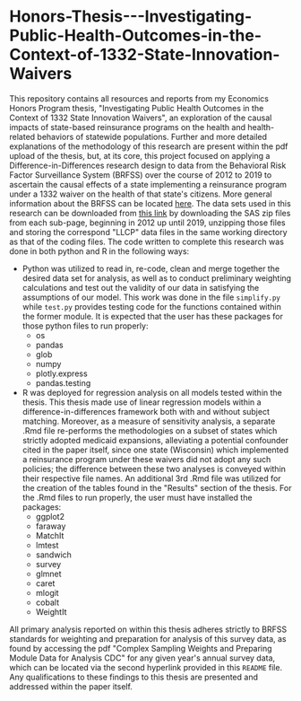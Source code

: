 # Honors-Thesis---Investigating-Public-Health-Outcomes-in-the-Context-of-1332-State-Innovation-Waivers
This repository contains all resources and reports from my Economics Honors Program thesis, "Investigating Public Health Outcomes in the Context of 1332 State Innovation Waivers", an exploration of the causal impacts of state-based reinsurance programs on the health and health-related behaviors of statewide populations. Further and more detailed explanations of the methodology of this research are present within the pdf upload of the thesis, but, at its core, this project focused on applying a Difference-in-Differences research design to data from the Behavioral Risk Factor Surveillance System (BRFSS) over the course of 2012 to 2019 to ascertain the causal effects of a state implementing a reinsurance program under a 1332 waiver on the health of that state's citizens. More general information about the BRFSS can be located [here](https://www.cdc.gov/brfss/about/index.htm). The data sets used in this research can be downloaded from [this link](https://www.cdc.gov/brfss/annual_data/annual_data.htm) by downloading the SAS zip files from each sub-page, beginning in 2012 up until 2019, unzipping those files and storing the correspond "LLCP" data files in the same working directory as that of the coding files. The code written to complete this research was done in both python and R in the following ways:

* Python was utilized to read in, re-code, clean and merge together the desired data set for analysis, as well as to conduct preliminary weighting calculations and test out the validity of our data in satisfying the assumptions of our model. This work was done in the file `simplify.py` while `test.py` provides testing code for the functions contained within the former module. It is expected that the user has these packages for those python files to run properly:
  * os
  * pandas
  * glob
  * numpy
  * plotly.express
  * pandas.testing
* R was deployed for regression analysis on all models tested within the thesis. This thesis made use of linear regression models within a difference-in-differences framework both with and without subject matching. Moreover, as a measure of sensitivity analysis, a separate .Rmd file re-performs the methodologies on a subset of states which strictly adopted medicaid expansions, alleviating a potential confounder cited in the paper itself, since one state (Wisconsin) which implemented a reinsurance program under these waivers did not adopt any such policies; the difference between these two analyses is conveyed within their respective file names. An additional 3rd .Rmd file was utilized for the creation of the tables found in the "Results" section of the thesis. For the .Rmd files to run properly, the user must have installed the packages:
  * ggplot2
  * faraway
  * MatchIt
  * lmtest
  * sandwich
  * survey
  * glmnet
  * caret
  * mlogit
  * cobalt
  * WeightIt

All primary analysis reported on within this thesis adheres strictly to BRFSS standards for weighting and preparation for analysis of this survey data, as found by accessing the pdf "Complex Sampling Weights and Preparing Module Data for Analysis CDC" for any given year's annual survey data, which can be located via the second hyperlink provided in this `README` file. Any qualifications to these findings to this thesis are presented and addressed within the paper itself.

